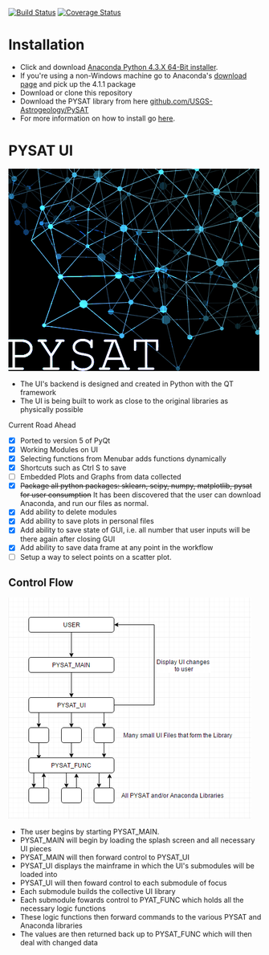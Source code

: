 [![Build Status](https://travis-ci.org/USGS-Astrogeology/PySAT.svg?branch=master)](https://travis-ci.org/USGS-Astrogeology/PySAT)
[![Coverage Status](https://coveralls.io/repos/github/USGS-Astrogeology/PySAT/badge.svg?branch=master)](https://coveralls.io/github/USGS-Astrogeology/PySAT?branch=master)
# Installation

  - Click and download [Anaconda Python 4.3.X 64-Bit installer](https://repo.continuum.io/archive/Anaconda3-4.3.1-Windows-x86_64.exe).
  - If you're using a non-Windows machine go to Anaconda's [download page](https://www.continuum.io/downloads) and pick up the 4.1.1 package
  - Download or clone this repository
  - Download the PYSAT library from here [github.com/USGS-Astrogeology/PySAT](https://github.com/USGS-Astrogeology/PySAT)
  - For more information on how to install go [here](https://github.com/USGS-Astrogeology/PySAT_Point_Spectra_GUI/wiki/How-To-Install).

# PYSAT UI
![PYSAT splash](./images/splash.png)  

- The UI's backend is designed and created in Python with the QT framework
- The UI is being built to work as close to the original libraries as physically possible

Current Road Ahead
- [x] Ported to version 5 of PyQt
- [x] Working Modules on UI
- [x] Selecting functions from Menubar adds functions dynamically
- [x] Shortcuts such as Ctrl S to save
- [ ] Embedded Plots and Graphs from data collected
- [x] ~~Package all python packages: sklearn, scipy, numpy, matplotlib, pysat for user consumption~~ It has been discovered that the user can download Anaconda, and run our files as normal.
- [x] Add ability to delete modules
- [x] Add ability to save plots in personal files
- [x] Add ability to save state of GUI, i.e. all number that user inputs will be there again after closing GUI
- [x] Add ability to save data frame at any point in the workflow 
- [ ] Setup a way to select points on a scatter plot.

## Control Flow

![FlowChart](./images/Flowchart.png)

- The user begins by starting PYSAT_MAIN.
- PYSAT_MAIN will begin by loading the splash screen and all necessary UI pieces
- PYSAT_MAIN will then forward control to PYSAT_UI
- PYSAT_UI displays the mainframe in which the UI's submodules will be loaded into
- PYSAT_UI will then foward control to each submodule of focus
- Each submodule builds the collective UI library
- Each submodule fowards control to PYAT_FUNC which holds all the necessary logic functions
- These logic functions then forward commands to the various PYSAT and Anaconda libraries
- The values are then returned back up to PYSAT_FUNC which will then deal with changed data